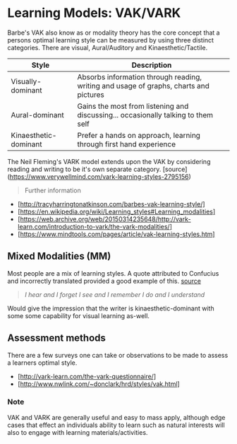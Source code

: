 # Learning Models: VAK/VARK
Barbe's VAK also know as or modality theory has the core concept that a persons optimal learning style can be measured by using three distinct categories. There are visual, Aural/Auditory and Kinaesthetic/Tactile.

| Style | Description |
| --- | --- |
| Visually-dominant | Absorbs information through reading, writing and usage of graphs, charts and pictures |
| Aural-dominant | Gains the most from listening and discussing... occasionally talking to them self |
| Kinaesthetic-dominant | Prefer a hands on approach, learning through first hand experience |

The Neil Fleming's VARK model extends upon the VAK by considering reading and writing to be it's own separate category. [source] (https://www.verywellmind.com/vark-learning-styles-2795156)

> Further information
+ [http://tracyharringtonatkinson.com/barbes-vak-learning-style/]
+ [https://en.wikipedia.org/wiki/Learning_styles#Learning_modalities]
+ [https://web.archive.org/web/20150314235648/http://vark-learn.com/introduction-to-vark/the-vark-modalities/]
+ [https://www.mindtools.com/pages/article/vak-learning-styles.htm]

## Mixed Modalities (MM)
Most people are a mix of learning styles. A quote attributed to Confucius and incorrectly translated provided a good example of this. [source](https://english.stackexchange.com/questions/226886/origin-of-i-hear-and-i-forget-i-see-and-i-remember-i-do-and-i-understand)

> *I hear and I forget*
> *I see and I remember*
> *I do and I understand*

Would give the impression that the writer is kinaesthetic-dominant with some some capability for visual learning as-well.

## Assessment methods
There are a few surveys one can take or observations to be made to assess a learners optimal style.
+ [http://vark-learn.com/the-vark-questionnaire/]
+ [http://www.nwlink.com/~donclark/hrd/styles/vak.html]

### Note
VAK and VARK are generally useful and easy to mass apply, although edge cases that effect an individuals ability to learn such as natural interests will also to engage with learning materials/activities.
